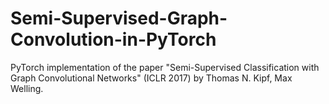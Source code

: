 # Semi-Supervised-Graph-Convolution-in-PyTorch

PyTorch implementation of the paper "Semi-Supervised Classification with Graph Convolutional Networks" (ICLR 2017) by Thomas N. Kipf, Max Welling.
